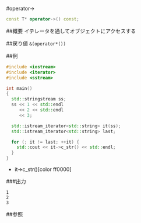 #operator->
```cpp
const T* operator->() const;
```

##概要
イテレータを通してオブジェクトにアクセスする


##戻り値
`&(operator*())`


##例
```cpp
#include <iostream>
#include <iterator>
#include <sstream>

int main()
{
  std::stringstream ss;
  ss << 1 << std::endl
     << 2 << std::endl
     << 3;

  std::istream_iterator<std::string> it(ss);
  std::istream_iterator<std::string> last;

  for (; it != last; ++it) {
    std::cout << it->c_str() << std::endl;
  }
}
```
* it->c_str()[color ff0000]

###出力
```
1
2
3
```

##参照


